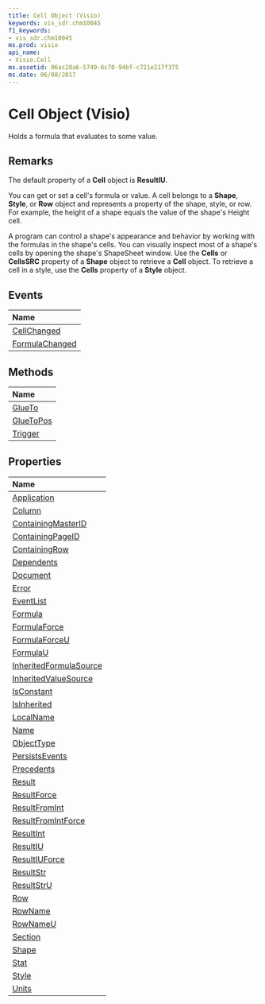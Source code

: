 ```yaml
---
title: Cell Object (Visio)
keywords: vis_sdr.chm10045
f1_keywords:
- vis_sdr.chm10045
ms.prod: visio
api_name:
- Visio.Cell
ms.assetid: 06ac28a6-5749-6c70-94bf-c721e217f375
ms.date: 06/08/2017
---
```



# Cell Object (Visio)

Holds a formula that evaluates to some value.


## Remarks

The default property of a  **Cell** object is **ResultIU**.

You can get or set a cell's formula or value. A cell belongs to a  **Shape**, **Style**, or **Row** object and represents a property of the shape, style, or row. For example, the height of a shape equals the value of the shape's Height cell.

A program can control a shape's appearance and behavior by working with the formulas in the shape's cells. You can visually inspect most of a shape's cells by opening the shape's ShapeSheet window. Use the  **Cells** or **CellsSRC** property of a **Shape** object to retrieve a **Cell** object. To retrieve a cell in a style, use the **Cells** property of a **Style** object.


## Events



|**Name**|
|:-----|
|[CellChanged](http://msdn.microsoft.com/library/f39c2a33-bff9-ee67-1bfe-618f5d702c8b%28Office.15%29.aspx)|
|[FormulaChanged](http://msdn.microsoft.com/library/7f612470-ea40-1b7e-7334-825a124a96f3%28Office.15%29.aspx)|

## Methods



|**Name**|
|:-----|
|[GlueTo](http://msdn.microsoft.com/library/dc88ecf1-d7c2-994e-8b49-e4bfddef4472%28Office.15%29.aspx)|
|[GlueToPos](http://msdn.microsoft.com/library/9f9e10f2-030f-f7ad-be04-ea2804c20cb4%28Office.15%29.aspx)|
|[Trigger](http://msdn.microsoft.com/library/aea545d3-5e5d-2206-c0fe-c062bc4e6be8%28Office.15%29.aspx)|

## Properties



|**Name**|
|:-----|
|[Application](http://msdn.microsoft.com/library/ec2bd6fb-5c24-acf2-7324-e8db42d903a9%28Office.15%29.aspx)|
|[Column](http://msdn.microsoft.com/library/4850bc13-96dc-bb68-8c92-476fc430d969%28Office.15%29.aspx)|
|[ContainingMasterID](http://msdn.microsoft.com/library/1daba8ed-69cd-2c80-8534-ba9fc4956292%28Office.15%29.aspx)|
|[ContainingPageID](http://msdn.microsoft.com/library/0d4c97cc-d84e-c13e-759b-8805114d191e%28Office.15%29.aspx)|
|[ContainingRow](http://msdn.microsoft.com/library/ebe3f83c-6c97-c652-70d1-fb1197873ffb%28Office.15%29.aspx)|
|[Dependents](http://msdn.microsoft.com/library/99a1502b-c847-6836-2470-178b595345f9%28Office.15%29.aspx)|
|[Document](http://msdn.microsoft.com/library/170f93ef-d60f-c683-a840-f2168479a80d%28Office.15%29.aspx)|
|[Error](http://msdn.microsoft.com/library/8c2966b7-f734-cb3a-7bc0-24c2d9575125%28Office.15%29.aspx)|
|[EventList](http://msdn.microsoft.com/library/d88186f6-ecf6-c645-5250-46e07862a745%28Office.15%29.aspx)|
|[Formula](http://msdn.microsoft.com/library/36636047-9ee7-d461-92fb-0b36853e3201%28Office.15%29.aspx)|
|[FormulaForce](http://msdn.microsoft.com/library/bce2a3c8-eaac-42dc-3a7f-c4838ed6518b%28Office.15%29.aspx)|
|[FormulaForceU](http://msdn.microsoft.com/library/386003e3-b9e9-4c35-ac14-55bdb8da4375%28Office.15%29.aspx)|
|[FormulaU](http://msdn.microsoft.com/library/931490f6-938c-f783-eb2f-a67505187c90%28Office.15%29.aspx)|
|[InheritedFormulaSource](http://msdn.microsoft.com/library/62aedef3-06b1-2fc3-5fd2-03f77668548f%28Office.15%29.aspx)|
|[InheritedValueSource](http://msdn.microsoft.com/library/1ffa8293-80a9-a43b-c6e1-b90cb2648efa%28Office.15%29.aspx)|
|[IsConstant](http://msdn.microsoft.com/library/ed17029d-9044-d6fe-aac0-81fd8ac74b56%28Office.15%29.aspx)|
|[IsInherited](http://msdn.microsoft.com/library/e68ef657-64dc-2e8e-d21f-d8ff5566a12d%28Office.15%29.aspx)|
|[LocalName](http://msdn.microsoft.com/library/596bf196-6bbc-32f0-e508-03cdf4969a7f%28Office.15%29.aspx)|
|[Name](http://msdn.microsoft.com/library/293cfa05-7eb8-98d2-0080-378df17a4408%28Office.15%29.aspx)|
|[ObjectType](http://msdn.microsoft.com/library/9abf9d16-e996-2283-5caf-0767b9fdd0a4%28Office.15%29.aspx)|
|[PersistsEvents](http://msdn.microsoft.com/library/08e3095e-37ef-65f1-7109-b2f9deeeec14%28Office.15%29.aspx)|
|[Precedents](http://msdn.microsoft.com/library/4461b45a-6fd6-4376-f8b2-4d8a9597111a%28Office.15%29.aspx)|
|[Result](http://msdn.microsoft.com/library/5d97f8e7-0bb4-7334-8cf0-7fb3860fbc2b%28Office.15%29.aspx)|
|[ResultForce](http://msdn.microsoft.com/library/96579953-05f2-edf5-02d6-54ef0e632215%28Office.15%29.aspx)|
|[ResultFromInt](http://msdn.microsoft.com/library/1fb4b39b-b868-64b1-1952-405045a11d6f%28Office.15%29.aspx)|
|[ResultFromIntForce](http://msdn.microsoft.com/library/e22b2479-a55f-c08b-4d2b-18f8225900fa%28Office.15%29.aspx)|
|[ResultInt](http://msdn.microsoft.com/library/f3e2ef7d-cde1-a0d4-3d02-f5bf329cd0c3%28Office.15%29.aspx)|
|[ResultIU](http://msdn.microsoft.com/library/4d752d78-e112-bb45-08c7-5411d7d79beb%28Office.15%29.aspx)|
|[ResultIUForce](http://msdn.microsoft.com/library/ae26cf67-5f4c-6431-82ad-0866eac0fabd%28Office.15%29.aspx)|
|[ResultStr](http://msdn.microsoft.com/library/f5d1236b-2596-298c-1ad4-6e19f5c32ef4%28Office.15%29.aspx)|
|[ResultStrU](http://msdn.microsoft.com/library/2a2fc8c9-eb2c-6c49-9af6-abc120bbd610%28Office.15%29.aspx)|
|[Row](http://msdn.microsoft.com/library/b31b981d-8034-db03-b7db-06eb98ac744b%28Office.15%29.aspx)|
|[RowName](http://msdn.microsoft.com/library/4f5f57f9-c147-5991-c3f0-2caad2993d77%28Office.15%29.aspx)|
|[RowNameU](http://msdn.microsoft.com/library/3c73ed3d-851f-faf4-fab0-76d6602da82b%28Office.15%29.aspx)|
|[Section](http://msdn.microsoft.com/library/aab8e98c-e28b-033e-1c29-852f5ad2861f%28Office.15%29.aspx)|
|[Shape](http://msdn.microsoft.com/library/4929ea4e-6498-8ddc-1c38-1276043aaa4e%28Office.15%29.aspx)|
|[Stat](http://msdn.microsoft.com/library/9421a8f1-8cc1-2e29-b145-958908a3efe9%28Office.15%29.aspx)|
|[Style](http://msdn.microsoft.com/library/12eec8c7-706a-488e-ad3a-326c9f628f5c%28Office.15%29.aspx)|
|[Units](http://msdn.microsoft.com/library/075cfda9-8b7a-550b-cf72-b8044c3d461a%28Office.15%29.aspx)|

